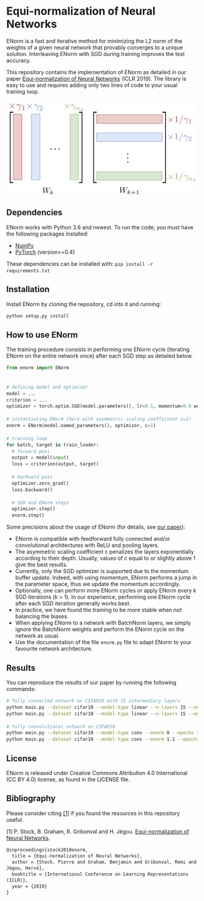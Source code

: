 # Equi-normalization of Neural Networks
 ENorm is a fast and iterative method for minimizing the L2 norm of the weights of a given neural network that provably converges to a unique solution.  Interleaving ENorm with SGD during training improves the test accuracy.

This repository contains the implementation of ENorm as detailed in our paper [Equi-normalization of Neural Networks](https://arxiv.org/abs/1902.10416) (ICLR 2019). The library is easy to use and requires adding only two lines of code to your usual training loop.

<p align="center">
<img src="illustration.png" alt="Matrices $W_k$ and $W_{k+1}$ are updated by multiplying the columns of the first matrix with rescaling coefficients. The rows of the second matrix are inversely rescaled to ensure that the product of the two matrices is unchanged. The rescaling coefficients are strictly positive to ensure functional equivalence when the matrices are interleaved with \mbox{ReLUs}. This rescaling is applied iteratively to each pair of adjacent matrices" width="500px"></p>


## Dependencies
ENorm works with Python 3.6 and newest. To run the code, you must have the following packages installed:
- [NumPy](http://www.numpy.org/)
- [PyTorch](http://pytorch.org/) (version>=0.4)

These dependencies can be installed with:
`
pip install -r requirements.txt
`

## Installation
Install ENorm by cloning the repository, cd into it and running:
```bash
python setup.py install
```

## How to use ENorm

The training procedure consists in performing one ENorm cycle (iterating ENorm on the entire network once) after each SGD step as detailed below.
```python
from enorm import ENorm


# defining model and optimizer
model = ...
criterion = ...
optimizer = torch.optim.SGD(model.parameters(), lr=0.1, momentum=0.9 weight_decay=1e-4)

# instantiating ENorm (here with asymmetric scaling coefficient c=1)
enorm = ENorm(model.named_parameters(), optimizer, c=1)

# training loop
for batch, target in train_loader:
  # forward pass
  output = model(input)
  loss = criterion(output, target)

  # backward pass
  optimizer.zero_grad()
  loss.backward()

  # SGD and ENorm steps
  optimizer.step()
  enorm.step()
```
Some precisions about the usage of ENorm (for details, see [our paper](https://arxiv.org/abs/1902.10416)):
- ENorm is compatible with feedforward fully connected and/or convolutional architectures with ReLU and pooling layers.
- The asymmetric scaling coefficient c penalizes the layers exponentially according to their depth. Usually, values of c equal to or slightly above 1 give the best results.
- Currently, only the SGD optimizer is supported due to the momentum buffer update. Indeed, with using momentum, ENorm performs a jump in the parameter space, thus we update the momentum accordingly.
- Optionally, one can perform more ENorm cycles or apply ENorm every k SGD iterations (k > 1). In our experience, performing one ENorm cycle after each SGD iteration generally works best.
- In practice, we have found the training to be more stable when *not* balancing the biases.
- When applying ENorm to a network with BatchNorm layers, we simply ignore the BatchNorm weights and perform the ENorm cycle on the network as usual.
- Use the documentation of the file `enorm.py` file to adapt ENorm to your favourite network architecture.

## Results
You can reproduce the results of our paper by running the following commands:
```bash
# fully connected network on CIFAR10 with 15 intermediary layers
python main.py --dataset cifar10 --model-type linear --n-layers 15 --enorm 0 --epochs 60 --lr 0.1 --weight-decay 1e-3 --momentum 0 --n-iter 5
python main.py --dataset cifar10 --model-type linear --n-layers 15 --enorm 1.2 --epochs 60 --lr 0.1 --weight-decay 1e-3 --momentum 0 --n-iter 5

# fully convolutional network on CIFAR10
python main.py --dataset cifar10 --model-type conv --enorm 0 --epochs 128  --lr 0.05 --weight-decay 1e-3 --momentum 0.9 --n-iter 5
python main.py --dataset cifar10 --model-type conv --enorm 1.1 --epochs 128 --lr 0.05 --weight-decay 1e-3 --momentum 0.9 --n-iter 5
```

## License
ENorm is released under Creative Commons Attribution 4.0 International (CC BY 4.0) license, as found in the LICENSE file.

## Bibliography
Please consider citing [[1]](https://arxiv.org/abs/1902.10416) if you found the resources in this repository useful.

[1] P. Stock, B. Graham, R. Gribonval and H. Jégou. [Equi-normalization of Neural Networks](https://arxiv.org/abs/1902.10416).
```
@inproceedings{stock2018enorm,
  title = {Equi-normalization of Neural Networks},
  author = {Stock, Pierre and Graham, Benjamin and Gribonval, Rémi and Jégou, Hervé},
  booktitle = {International Conference on Learning Representations (ICLR)},
  year = {2019}
}
```
